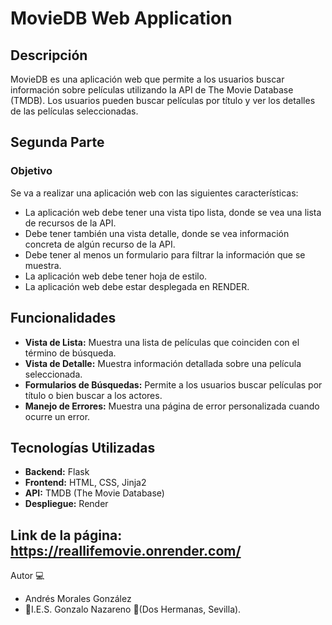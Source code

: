 # MovieDB Web Application

## Descripción

MovieDB es una aplicación web que permite a los usuarios buscar información sobre películas utilizando la API de The Movie Database (TMDB). Los usuarios pueden buscar películas por título y ver los detalles de las películas seleccionadas.

## Segunda Parte

### Objetivo

Se va a realizar una aplicación web con las siguientes características:

* La aplicación web debe tener una vista tipo lista, donde se vea una lista de recursos de la API.
* Debe tener también una vista detalle, donde se vea información concreta de algún recurso de la API.
* Debe tener al menos un formulario para filtrar la información que se muestra.
* La aplicación web debe tener hoja de estilo.
* La aplicación web debe estar desplegada en RENDER.

## Funcionalidades

- **Vista de Lista:** Muestra una lista de películas que coinciden con el término de búsqueda.
- **Vista de Detalle:** Muestra información detallada sobre una película seleccionada.
- **Formularios de Búsquedas:** Permite a los usuarios buscar películas por título o bien buscar a los actores.
- **Manejo de Errores:** Muestra una página de error personalizada cuando ocurre un error.

## Tecnologías Utilizadas

- **Backend:** Flask
- **Frontend:** HTML, CSS, Jinja2
- **API:** TMDB (The Movie Database)
- **Despliegue:** Render

## Link de la página: https://reallifemovie.onrender.com/

Autor :computer:
* Andrés Morales González
* :school:I.E.S. Gonzalo Nazareno :round_pushpin:(Dos Hermanas, Sevilla).
